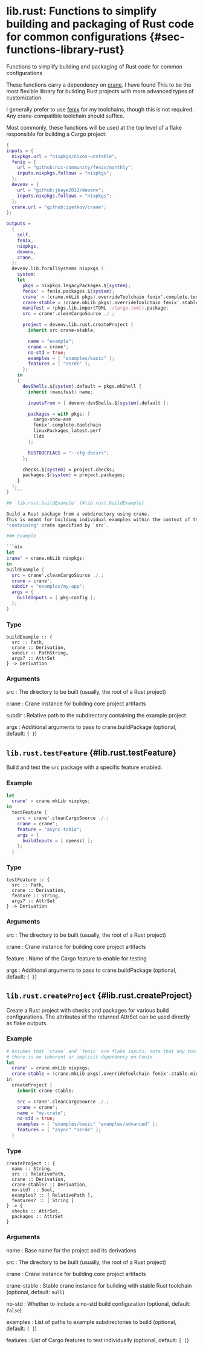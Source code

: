 # lib.rust: Functions to simplify building and packaging of Rust code for common configurations {#sec-functions-library-rust}
Functions to simplify building and packaging of Rust code for common configurations

  These functions carry a dependency on [crane](https://crane.dev/index.html). I have found
  This to be the most flexible library for building Rust projects with more advanced types
  of customization.

  I generally prefer to use [fenix](https://github.com/nix-community/fenix) for my toolchains, though this is not required. Any
  crane-compatible toolchain should suffice.

  Most commonly, these functions will be used at the top level of a flake responsible for building a Cargo project:

  ```nix
{
  inputs = {
    nixpkgs.url = "nixpkgs/nixos-unstable";
    fenix = {
      url = "github:nix-community/fenix/monthly";
      inputs.nixpkgs.follows = "nixpkgs";
    };
    devenv = {
      url = "github:jkaye2012/devenv";
      inputs.nixpkgs.follows = "nixpkgs";
    };
    crane.url = "github:ipetkov/crane";
  };

  outputs =
    {
      self,
      fenix,
      nixpkgs,
      devenv,
      crane,
    }:
    devenv.lib.forAllSystems nixpkgs (
      system:
      let
        pkgs = nixpkgs.legacyPackages.${system};
        fenix' = fenix.packages.${system};
        crane' = (crane.mkLib pkgs).overrideToolchain fenix'.complete.toolchain;
        crane-stable = (crane.mkLib pkgs).overrideToolchain fenix'.stable.minimalToolchain;
        manifest = (pkgs.lib.importTOML ./Cargo.toml).package;
        src = crane'.cleanCargoSource ./.;

        project = devenv.lib.rust.createProject {
          inherit src crane-stable;

          name = "example";
          crane = crane';
          no-std = true;
          examples = [ "examples/basic" ];
          features = [ "serde" ];
        };
      in
      {
        devShells.${system}.default = pkgs.mkShell {
          inherit (manifest) name;

          inputsFrom = [ devenv.devShells.${system}.default ];

          packages = with pkgs; [
            cargo-show-asm
            fenix'.complete.toolchain
            linuxPackages_latest.perf
            lldb
          ];

          RUSTDOCFLAGS = "--cfg docsrs";
        };

        checks.${system} = project.checks;
        packages.${system} = project.packages;
      }
    );
}  ```

## `lib.rust.buildExample` {#lib.rust.buildExample}

Build a Rust package from a subdirectory using crane.
This is meant for building individual examples within the context of the
"containing" crate specified by `src`.

### Example

```nix
let
  crane' = crane.mkLib nixpkgs;
in
  buildExample {
    src = crane'.cleanCargoSource ./.;
    crane = crane';
    subdir = "examples/my-app";
    args = {
      buildInputs = [ pkg-config ];
    };
  }
```

### Type

```
buildExample :: {
  src :: Path,
  crane :: Derivation,
  subdir :: PathString,
  args? :: AttrSet
} -> Derivation
```

### Arguments

src
: The directory to be built (usually, the root of a Rust project)

crane
: Crane instance for building core project artifacts

subdir
: Relative path to the subdirectory containing the example project

args
: Additional arguments to pass to crane.buildPackage (optional, default: `{ }`)

## `lib.rust.testFeature` {#lib.rust.testFeature}

Build and test the `src` package with a specific feature enabled.

### Example

```nix
let
  crane' = crane.mkLib nixpkgs;
in
  testFeature {
    src = crane'.cleanCargoSource ./.;
    crane = crane';
    feature = "async-tokio";
    args = {
      buildInputs = [ openssl ];
    };
  }
```

### Type

```
testFeature :: {
  src :: Path,
  crane :: Derivation,
  feature :: String,
  args? :: AttrSet
} -> Derivation
```

### Arguments

src
: The directory to be built (usually, the root of a Rust project)

crane
: Crane instance for building core project artifacts

feature
: Name of the Cargo feature to enable for testing

args
: Additional arguments to pass to crane.buildPackage (optional, default: `{ }`)

## `lib.rust.createProject` {#lib.rust.createProject}

Create a Rust project with checks and packages for various build configurations.
The attributes of the returned AttrSet can be used directly as flake outputs.

### Example

```nix
# Assumes that `crane` and `fenix` are flake inputs; note that any toolchain could be used,
# there is no inherent or implicit dependency on Fenix
let
  crane' = crane.mkLib nixpkgs;
  crane-stable = (crane.mkLib pkgs).overrideToolchain fenix'.stable.minimalToolchain
in
  createProject {
    inherit crane-stable;

    src = crane'.cleanCargoSource ./.;
    crane = crane';
    name = "my-crate";
    no-std = true;
    examples = [ "examples/basic" "examples/advanced" ];
    features = [ "async" "serde" ];
  }
```

### Type

```
createProject :: {
  name :: String,
  src :: RelativePath,
  crane :: Derivation,
  crane-stable? :: Derivation,
  no-std? :: Bool,
  examples? :: [ RelativePath ],
  features? :: [ String ]
} -> {
  checks :: AttrSet,
  packages :: AttrSet
}
```

### Arguments

name
: Base name for the project and its derivations

src
: The directory to be built (usually, the root of a Rust project)

crane
: Crane instance for building core project artifacts

crane-stable
: Stable crane instance for building with stable Rust toolchain (optional, default: `null`)

no-std
: Whether to include a no-std build configuration (optional, default: `false`)

examples
: List of paths to example subdirectories to build (optional, default: `[ ]`)

features
: List of Cargo features to test individually (optional, default: `[ ]`)


